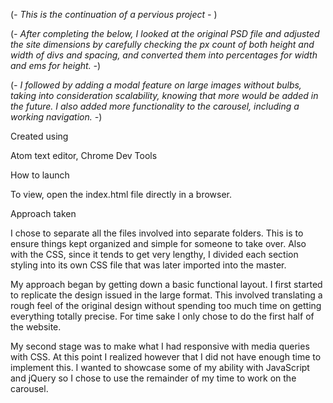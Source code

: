 
 (*- This is the continuation of a pervious project -* )

 (*- After completing the below, I looked at the original PSD file and adjusted the site dimensions by carefully checking the px count of both height and width of divs and spacing, and converted them into percentages for width and ems for height. -*)

 (*- I followed by adding a modal feature on large images without bulbs, taking into consideration scalability, knowing that more would be added in the future. I also added more functionality to the carousel, including a working navigation. -*)

Created using

Atom text editor, Chrome Dev Tools

How to launch

To view, open the index.html file directly in a browser.

Approach taken

 I chose to separate all the files involved into separate folders. This is to ensure things kept organized and simple for someone to take over. Also with the CSS, since it tends to get very lengthy, I divided each section styling into its own CSS file that was later imported into the master.

My approach began by getting down a basic functional layout. I first started to replicate the design issued in the large format. This involved translating a rough feel of the original design without spending too much time on getting everything totally precise. For time sake I only chose to do the first half of the website.

My second stage was to make what I had responsive with media queries with CSS. At this point I realized however that I did not have enough time to implement this. I wanted to showcase some of my ability with JavaScript and jQuery so I chose to use the remainder of my time to work on the carousel.
